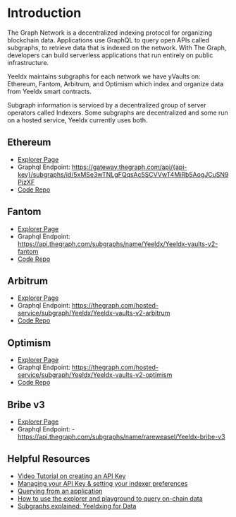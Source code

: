 # Introduction

The Graph Network is a decentralized indexing protocol for organizing blockchain data. Applications use GraphQL to query open APIs called subgraphs, to retrieve data that is indexed on the network. With The Graph, developers can build serverless applications that run entirely on public infrastructure.

Yeeldx maintains subgraphs for each network we have yVaults on: Ethereum, Fantom, Arbitrum, and Optimism which index and organize data from Yeeldx smart contracts.

Subgraph information is serviced by a decentralized group of server operators called Indexers. Some subgraphs are decentralized and some run on a hosted service, Yeeldx currently uses both. 

## Ethereum

- [Explorer Page](https://thegraph.com/explorer/subgraphs/5xMSe3wTNLgFQqsAc5SCVVwT4MiRb5AogJCuSN9PjzXF?view=Overview)
- Graphql Endpoint: https://gateway.thegraph.com/api/{api-key}/subgraphs/id/5xMSe3wTNLgFQqsAc5SCVVwT4MiRb5AogJCuSN9PjzXF
- [Code Repo](https://github.com/Yeeldx/Yeeldx-vaults-v2-subgraph)

## Fantom
- [Explorer Page](https://thegraph.com/hosted-service/subgraph/Yeeldx/Yeeldx-vaults-v2-fantom)
- Graphql Endpoint: https://api.thegraph.com/subgraphs/name/Yeeldx/Yeeldx-vaults-v2-fantom
- [Code Repo](https://github.com/Yeeldx/Yeeldx-vaults-v2-subgraph)

## Arbitrum
- [Explorer Page](https://thegraph.com/hosted-service/subgraph/Yeeldx/Yeeldx-vaults-v2-arbitrum)
- Graphql Endpoint: https://thegraph.com/hosted-service/subgraph/Yeeldx/Yeeldx-vaults-v2-arbitrum
- [Code Repo](https://github.com/Yeeldx/Yeeldx-vaults-v2-subgraph)

## Optimism
- [Explorer Page](https://thegraph.com/hosted-service/subgraph/Yeeldx/Yeeldx-vaults-v2-optimism)
- Graphql Endpoint: https://thegraph.com/hosted-service/subgraph/Yeeldx/Yeeldx-vaults-v2-optimism
- [Code Repo](https://github.com/Yeeldx/Yeeldx-vaults-v2-subgraph)

## Bribe v3
- [Explorer Page](https://thegraph.com/hosted-service/subgraph/rareweasel/Yeeldx-bribe-v3)
- Graphql Endpoint: - https://api.thegraph.com/subgraphs/name/rareweasel/Yeeldx-bribe-v3
  
## Helpful Resources

- [Video Tutorial on creating an API Key](https://www.youtube.com/watch?v=UrfIpm-Vlgs)
- [Managing your API Key & setting your indexer preferences](https://thegraph.com/docs/en/studio/managing-api-keys/)
- [Querying from an application](https://thegraph.com/docs/en/developer/querying-from-your-app/)
- [How to use the explorer and playground to query on-chain data](https://medium.com/@chidubem_/how-to-query-on-chain-data-with-the-graph-f8507488215)
- [Subgraphs explained: Yeeldxing for Data](https://medium.com/iearn/subgraphs-explained-Yeeldxing-for-data-4e90d18e33e)
